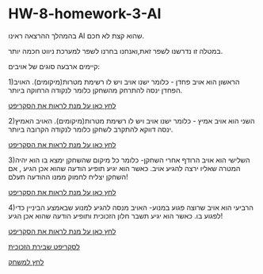# HW-8-homework-3-AI
בהמהלך ההרצאה ראינו AI שהוא קצת לא חכם.

במטלה זו נדרשנו לשפר זאת,ואנחנו בחרנו לשפר למערכת ניווט חכמה יותר.

קיימים ארבעה סוגים של אויבים:

1)הראשון הוא אויב פחדן - כלומר ישנו אויב ויש לו רשימת מטרות(מיקומים).
  האויב הפחדן ינסה להתרחק מהשחקן כלומר לנקודה הרחוקה ביותר.

[לחץ כאן על מנת לראות את הסקריפט](https://github.com/S-K-Game/HW-8-homework-3-AI/blob/main/Scripts/2-npc/Patroller.cs)



2)השני הוא אויב אמיץ - כלומר ישנו אויב ויש לו רשימת מטרות(מיקומים).
  האויב האמיץ ינסה דווקא להתקרב לשחקן כלומר לנקודה הקרובה ביותר.
  
[לחץ כאן על מנת לראות את הסקריפט](https://github.com/S-K-Game/HW-8-homework-3-AI/blob/main/PatrollerMinDist.cs)



3)השלישי הוא אויב הרודף אחרי השחקן- כלומר כל מיקום שהשחקן ימצא בו הוא יהיה המטרה שאליו ירצה להגיע אויב.
  כאשר הוא יגיע תופיע הודעה שהוא אכן הגיע , אם השחקן יצליח לחמוק ממנו ההודעה תעלם!
  
[לחץ כאן על מנת לראות את הסקריפט](https://github.com/S-K-Game/HW-8-homework-3-AI/blob/main/Scripts/2-npc/Chaser.cs)



4)הרביעי הוא אויב שרוצה פגוע במנוע- האויב מנסה להגיע למנוע שבאמצע הביניין כדי לפגוע בו.
  כאשר הוא יגיע תשבר חלון הזכוכית ותופיע הודעה שהוא אכן הגיע!
  
  [לחץ כאן על מנת לראות את הסקריפט](https://github.com/S-K-Game/HW-8-homework-3-AI/blob/main/Scripts/2-npc/Chaser.cs)
  
  [לסקריפט שבירת הזכוכית](https://github.com/S-K-Game/HW-8-homework-3-AI/blob/main/Destroy.cs)



[לחץ למשחק](https://sivan-koral.itch.io/enemys-game)
